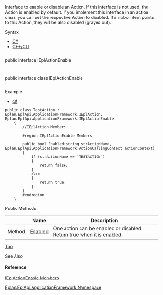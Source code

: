 Interface to enable or disable an Action. If this interface is not used, the Action is enabled by default. If you implement this interface in an action class, you can set the respective Action to disabled. If a ribbon item points to this Action, they will be also disabled (grayed out).

Syntax

* [C#](#i-syntax-CS)
* [C++/CLI](#i-syntax-CPP2005)

```
```
public interface IEplActionEnable
```
```

```
```
public interface class IEplActionEnable
```
```

Example

* [c#](#i-tab-content-bd403255-ce68-4ae3-a18a-dc3010b1981e)

```
public class TestAction : Eplan.EplApi.ApplicationFramework.IEplAction, Eplan.EplApi.ApplicationFramework.IEplActionEnable
    {
        //IEplAction Members

        #region IEplActionEnable Members

        public bool Enabled(string strActionName, Eplan.EplApi.ApplicationFramework.ActionCallingContext actionContext)
        {
            if (strActionName == "TESTACTION")
            {
                return false;
            }
            else
            {
                return true;
            }
        }
        #endregion
    }
```





Public Methods

|  | Name | Description |
| --- | --- | --- |
| Method | [Enabled](Eplan.EplApi.AFu~Eplan.EplApi.ApplicationFramework.IEplActionEnable~Enabled.html) | One action can be enabled or disabled. Return true when it is enabled. |

[Top](#top)




See Also

#### Reference

[IEplActionEnable Members](Eplan.EplApi.AFu~Eplan.EplApi.ApplicationFramework.IEplActionEnable_members.html)
  
[Eplan.EplApi.ApplicationFramework Namespace](Eplan.EplApi.AFu~Eplan.EplApi.ApplicationFramework_namespace.html)